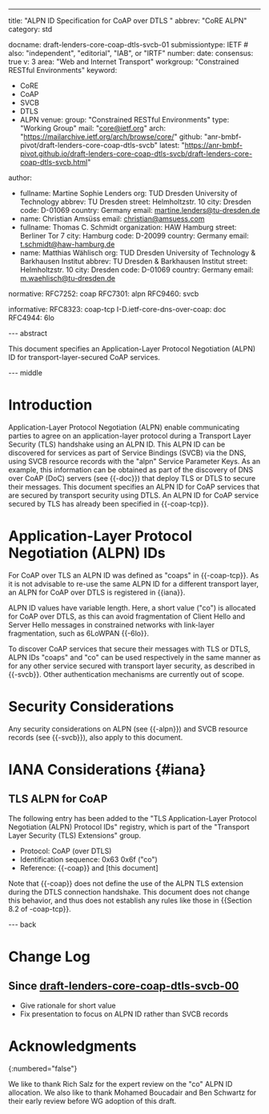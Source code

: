 ---
title: "ALPN ID Specification for CoAP over DTLS "
abbrev: "CoRE ALPN"
category: std

docname: draft-lenders-core-coap-dtls-svcb-01
submissiontype: IETF  # also: "independent", "editorial", "IAB", or "IRTF"
number:
date:
consensus: true
v: 3
area: "Web and Internet Transport"
workgroup: "Constrained RESTful Environments"
keyword:
 - CoRE
 - CoAP
 - SVCB
 - DTLS
 - ALPN
venue:
    group: "Constrained RESTful Environments"
    type: "Working Group"
    mail: "core@ietf.org"
    arch: "https://mailarchive.ietf.org/arch/browse/core/"
    github: "anr-bmbf-pivot/draft-lenders-core-coap-dtls-svcb"
    latest: "https://anr-bmbf-pivot.github.io/draft-lenders-core-coap-dtls-svcb/draft-lenders-core-coap-dtls-svcb.html"

author:
 -  fullname: Martine Sophie Lenders
    org: TUD Dresden University of Technology
    abbrev: TU Dresden
    street: Helmholtzstr. 10
    city: Dresden
    code: D-01069
    country: Germany
    email: martine.lenders@tu-dresden.de
 -  name: Christian Amsüss
    email: christian@amsuess.com
 -  fullname: Thomas C. Schmidt
    organization: HAW Hamburg
    street: Berliner Tor 7
    city: Hamburg
    code: D-20099
    country: Germany
    email: t.schmidt@haw-hamburg.de
 -  name: Matthias Wählisch
    org: TUD Dresden University of Technology & Barkhausen Institut
    abbrev: TU Dresden & Barkhausen Institut
    street: Helmholtzstr. 10
    city: Dresden
    code: D-01069
    country: Germany
    email: m.waehlisch@tu-dresden.de

normative:
  RFC7252: coap
  RFC7301: alpn
  RFC9460: svcb

informative:
  RFC8323: coap-tcp
  I-D.ietf-core-dns-over-coap: doc
  RFC4944: 6lo

--- abstract

This document specifies an Application-Layer Protocol Negotiation (ALPN) ID for
transport-layer-secured CoAP services.

--- middle

# Introduction

Application-Layer Protocol Negotiation (ALPN) enable communicating parties to agree on an application-layer protocol during a Transport Layer Security (TLS) handshake using an ALPN ID.
This ALPN ID can be discovered for services as part of Service Bindings (SVCB) via the DNS, using SVCB resource records with the "alpn" Service Parameter Keys.
As an example, this information can be obtained as part of the discovery of DNS over CoAP (DoC) servers (see {{-doc}}) that deploy TLS or DTLS to secure their messages.
This document specifies an ALPN ID for CoAP services that are secured by transport security using DTLS.
An ALPN ID for CoAP service secured by TLS has already been specified in {{-coap-tcp}}.

# Application-Layer Protocol Negotiation (ALPN) IDs

For CoAP over TLS an ALPN ID was defined as "coaps" in {{-coap-tcp}}.
As it is not advisable to re-use the same ALPN ID for a different transport layer, an ALPN for
CoAP over DTLS is registered in {{iana}}.

ALPN ID values have variable length.
Here, a short value ("co") is allocated for CoAP over DTLS, as this can avoid fragmentation of Client Hello and Server Hello messages in constrained networks with link-layer fragmentation, such as 6LoWPAN {{-6lo}}.

To discover CoAP services that secure their messages with TLS or DTLS, ALPN IDs "coaps" and "co" can be used respectively in
the same manner as for any other service secured with transport layer security, as
described in {{-svcb}}.
Other authentication mechanisms are currently out of scope.

# Security Considerations

Any security considerations on ALPN (see {{-alpn}}) and SVCB resource records (see {{-svcb}}), also
apply to this document.

# IANA Considerations {#iana}

## TLS ALPN for CoAP

The following entry has been added to the "TLS Application-Layer Protocol Negotiation (ALPN) Protocol IDs" registry, which is part of the "Transport Layer Security (TLS) Extensions" group.

* Protocol: CoAP (over DTLS)
* Identification sequence: 0x63 0x6f ("co")
* Reference: {{-coap}} and \[this document\]

Note that {{-coap}} does not define the use of the ALPN TLS extension during the DTLS connection handshake.
This document does not change this behavior, and thus does not establish any rules like those in {{Section 8.2 of -coap-tcp}}.


--- back

# Change Log
## Since [draft-lenders-core-coap-dtls-svcb-00]
- Give rationale for short value
- Fix presentation to focus on ALPN ID rather than SVCB records

[draft-lenders-core-coap-dtls-svcb-00]: https://datatracker.ietf.org/doc/html/draft-lenders-core-coap-dtls-svcb-00

# Acknowledgments
{:numbered="false"}

We like to thank Rich Salz for the expert review on the "co" ALPN ID allocation.
We also like to thank Mohamed Boucadair and Ben Schwartz for their early review before WG adoption
of this draft.
